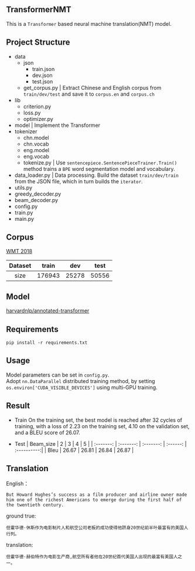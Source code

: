 ## TransformerNMT
This is a `Transformer` based neural machine translation(NMT) model.

## Project Structure
- data
  - json
    - train.json
    - dev.json
    - test.json
  - get_corpus.py  | Extract Chinese and English corpus from `train/dev/test` and save it to `corpus.en` and `corpus.ch`
- lib
  - criterion.py 
  - loss.py
  - optimizer.py 
- model | Implement the Transformer 
- tokenizer
  - chn.model
  - chn.vocab
  - eng.model
  - eng.vocab
  - tokenize.py | Use `sentencepiece.SentencePieceTrainer.Train()` method trains a `BPE` word segmentation model and vocabulary.
- data_loader.py | Data processing. Build the dataset `train/dev/train` from the JSON file, which in turn builds the `iterator`.
- utils.py  
- greedy_decoder.py
- beam_decoder.py
- config.py
- train.py
- main.py

## Corpus
[WMT 2018](https://statmt.org/wmt18/translation-task.html)

| Dataset   | train |  dev |  test |
| :-------: | :-------: | :-------: | :------: |
| size | 176943 | 25278 | 50556 |

## Model 
[harvardnlp/annotated-transformer](https://github.com/harvardnlp/annotated-transformer)

## Requirements
```
pip install -r requirements.txt
```

## Usage
Model parameters can be set in `config.py`. </br>
Adopt `nn.DataParallel` distributed training method, by setting `os.environ['CUDA_VISIBLE_DEVICES']` using multi-GPU training.

## Result
- Train
On the training set, the best model is reached after 32 cycles of training, with a loss of 2.23 on the training set, 4.10 on the validation set, and a BLEU score of 26.07.

- Test
| Beam_size   | 2 |  3 | 4 | 5 |
| :-------: | :-------: | :-------: | :------: | :----------:|
| Bleu | 26.67 | 26.81 | 26.84 | 26.87 |

## Translation
English：
```
But Howard Hughes’s success as a film producer and airline owner made him one of the richest Americans to emerge during the first half of the twentieth century. 
```
ground true:
```
但霍华德·休斯作为电影制片人和航空公司老板的成功使得他跻身20世纪前半叶最富有的美国人行列。 
```
translation:
```
但霍华德·赫伯特作为电影生产商,航空所有者他在20世纪首代美国人出现的最富有美国人之一。 
```
